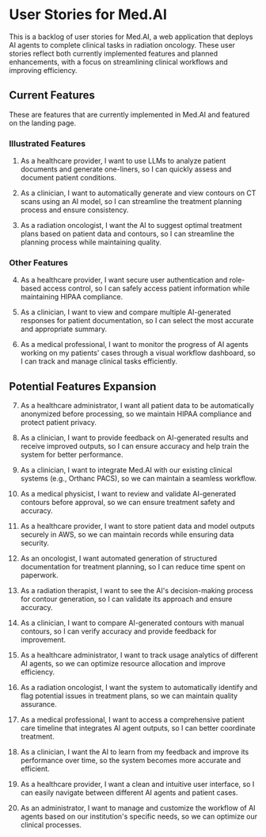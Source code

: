 # User Stories for Med.AI

This is a backlog of user stories for Med.AI, a web application that deploys AI agents to complete clinical tasks in radiation oncology. These user stories reflect both currently implemented features and planned enhancements, with a focus on streamlining clinical workflows and improving efficiency.

## Current Features

These are features that are currently implemented in Med.AI and featured on the landing page.

### Illustrated Features

1. As a healthcare provider, I want to use LLMs to analyze patient documents and generate one-liners, so I can quickly assess and document patient conditions.

2. As a clinician, I want to automatically generate and view contours on CT scans using an AI model, so I can streamline the treatment planning process and ensure consistency.

3. As a radiation oncologist, I want the AI to suggest optimal treatment plans based on patient data and contours, so I can streamline the planning process while maintaining quality.

### Other Features

4. As a healthcare provider, I want secure user authentication and role-based access control, so I can safely access patient information while maintaining HIPAA compliance.

5. As a clinician, I want to view and compare multiple AI-generated responses for patient documentation, so I can select the most accurate and appropriate summary.

6. As a medical professional, I want to monitor the progress of AI agents working on my patients' cases through a visual workflow dashboard, so I can track and manage clinical tasks efficiently.

## Potential Features Expansion

7. As a healthcare administrator, I want all patient data to be automatically anonymized before processing, so we maintain HIPAA compliance and protect patient privacy.

8. As a clinician, I want to provide feedback on AI-generated results and receive improved outputs, so I can ensure accuracy and help train the system for better performance.

9. As a clinician, I want to integrate Med.AI with our existing clinical systems (e.g., Orthanc PACS), so we can maintain a seamless workflow.

10. As a medical physicist, I want to review and validate AI-generated contours before approval, so we can ensure treatment safety and accuracy.

11. As a healthcare provider, I want to store patient data and model outputs securely in AWS, so we can maintain records while ensuring data security.

12. As an oncologist, I want automated generation of structured documentation for treatment planning, so I can reduce time spent on paperwork.

13. As a radiation therapist, I want to see the AI's decision-making process for contour generation, so I can validate its approach and ensure accuracy.

14. As a clinician, I want to compare AI-generated contours with manual contours, so I can verify accuracy and provide feedback for improvement.

15. As a healthcare administrator, I want to track usage analytics of different AI agents, so we can optimize resource allocation and improve efficiency.

16. As a radiation oncologist, I want the system to automatically identify and flag potential issues in treatment plans, so we can maintain quality assurance.

17. As a medical professional, I want to access a comprehensive patient care timeline that integrates AI agent outputs, so I can better coordinate treatment.

18. As a clinician, I want the AI to learn from my feedback and improve its performance over time, so the system becomes more accurate and efficient.

19. As a healthcare provider, I want a clean and intuitive user interface, so I can easily navigate between different AI agents and patient cases.

20. As an administrator, I want to manage and customize the workflow of AI agents based on our institution's specific needs, so we can optimize our clinical processes.
